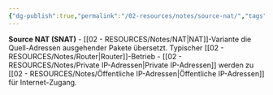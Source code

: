 ```yaml
---
{"dg-publish":true,"permalink":"/02-resources/notes/source-nat/","tags":["nat/typ","übersetzung/quelle","netzwerk"],"noteIcon":"","updated":"2025-09-05T10:21:51.451+02:00"}
---
```



**Source NAT (SNAT)** - [[02 - RESOURCES/Notes/NAT\|NAT]]-Variante die Quell-Adressen ausgehender Pakete übersetzt.
Typischer [[02 - RESOURCES/Notes/Router\|Router]]-Betrieb - [[02 - RESOURCES/Notes/Private IP-Adressen\|Private IP-Adressen]] werden zu [[02 - RESOURCES/Notes/Öffentliche IP-Adressen\|Öffentliche IP-Adressen]] für Internet-Zugang.